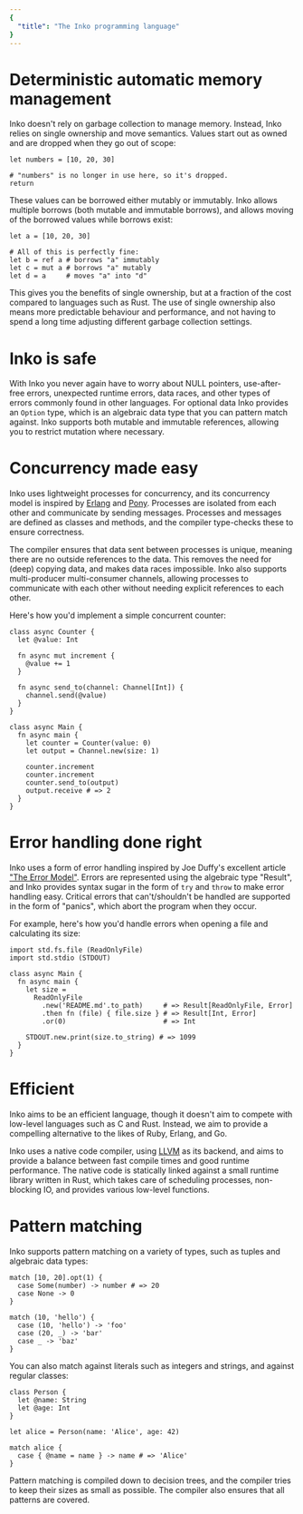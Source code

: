 ```yaml
---
{
  "title": "The Inko programming language"
}
---
```


# Deterministic automatic memory management

Inko doesn't rely on garbage collection to manage memory. Instead, Inko relies
on single ownership and move semantics. Values start out as owned and are
dropped when they go out of scope:

```inko
let numbers = [10, 20, 30]

# "numbers" is no longer in use here, so it's dropped.
return
```

These values can be borrowed either mutably or immutably. Inko allows multiple
borrows (both mutable and immutable borrows), and allows moving of the borrowed
values while borrows exist:

```inko
let a = [10, 20, 30]

# All of this is perfectly fine:
let b = ref a # borrows "a" immutably
let c = mut a # borrows "a" mutably
let d = a     # moves "a" into "d"
```

This gives you the benefits of single ownership, but at a fraction of the cost
compared to languages such as Rust. The use of single ownership also means more
predictable behaviour and performance, and not having to spend a long time
adjusting different garbage collection settings.

# Inko is safe

With Inko you never again have to worry about NULL pointers, use-after-free
errors, unexpected runtime errors, data races, and other types of errors
commonly found in other languages. For optional data Inko provides an `Option`
type, which is an algebraic data type that you can pattern match against. Inko
supports both mutable and immutable references, allowing you to restrict
mutation where necessary.

# Concurrency made easy

Inko uses lightweight processes for concurrency, and its concurrency model is
inspired by [Erlang](https://www.erlang.org/) and
[Pony](https://www.ponylang.io/). Processes are isolated from each other and
communicate by sending messages. Processes and messages are defined as classes
and methods, and the compiler type-checks these to ensure correctness.

The compiler ensures that data sent between processes is unique, meaning there
are no outside references to the data. This removes the need for (deep) copying
data, and makes data races impossible. Inko also supports multi-producer
multi-consumer channels, allowing processes to communicate with each other
without needing explicit references to each other.

 Here's how you'd implement a simple concurrent counter:

```inko
class async Counter {
  let @value: Int

  fn async mut increment {
    @value += 1
  }

  fn async send_to(channel: Channel[Int]) {
    channel.send(@value)
  }
}

class async Main {
  fn async main {
    let counter = Counter(value: 0)
    let output = Channel.new(size: 1)

    counter.increment
    counter.increment
    counter.send_to(output)
    output.receive # => 2
  }
}
```

# Error handling done right

Inko uses a form of error handling inspired by Joe Duffy's excellent article
["The Error Model"](http://joeduffyblog.com/2016/02/07/the-error-model/). Errors
are represented using the algebraic type "Result", and Inko provides syntax
sugar in the form of `try` and `throw` to make error handling easy. Critical
errors that can't/shouldn't be handled are supported in the form of "panics",
which abort the program when they occur.

For example, here's how you'd handle errors when opening a file and calculating
its size:

```inko
import std.fs.file (ReadOnlyFile)
import std.stdio (STDOUT)

class async Main {
  fn async main {
    let size =
      ReadOnlyFile
        .new('README.md'.to_path)     # => Result[ReadOnlyFile, Error]
        .then fn (file) { file.size } # => Result[Int, Error]
        .or(0)                        # => Int

    STDOUT.new.print(size.to_string) # => 1099
  }
}
```

# Efficient

Inko aims to be an efficient language, though it doesn't aim to compete with
low-level languages such as C and Rust. Instead, we aim to provide a compelling
alternative to the likes of Ruby, Erlang, and Go.

Inko uses a native code compiler, using [LLVM](https://llvm.org/) as its
backend, and aims to provide a balance between fast compile times and good
runtime performance. The native code is statically linked against a small
runtime library written in Rust, which takes care of scheduling processes,
non-blocking IO, and provides various low-level functions.

# Pattern matching

Inko supports pattern matching on a variety of types, such as tuples and
algebraic data types:

```inko
match [10, 20].opt(1) {
  case Some(number) -> number # => 20
  case None -> 0
}

match (10, 'hello') {
  case (10, 'hello') -> 'foo'
  case (20, _) -> 'bar'
  case _ -> 'baz'
}
```

You can also match against literals such as integers and strings, and against
regular classes:

```inko
class Person {
  let @name: String
  let @age: Int
}

let alice = Person(name: 'Alice', age: 42)

match alice {
  case { @name = name } -> name # => 'Alice'
}
```

Pattern matching is compiled down to decision trees, and the compiler tries to
keep their sizes as small as possible. The compiler also ensures that all
patterns are covered.
